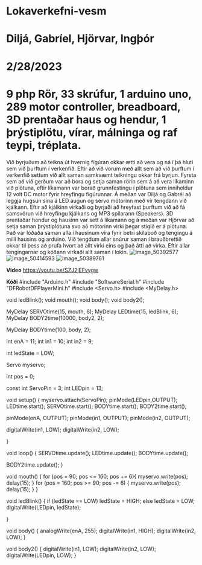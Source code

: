 # **Lokaverkefni-vesm**

# **Diljá, Gabríel, Hjörvar, Ingþór**
# **2/28/2023**

# **9 php Rör, 33 skrúfur, 1 arduino uno, 289 motor controller, breadboard, 3D prentaðar haus og hendur, 1 þrýstiplötu, vírar, málninga og raf teypi, tréplata.**


Við byrjuðum að teikna út hvernig fígúran okkar ætti að vera og ná í þá hluti sem við þurftum í verkenfið. Eftir að við vorum með allt sem að við þurftum í verkenfið settum við allt saman samkvæmt teikningu okkar frá byrjun. Fyrsta sem að við gerðum var að bora og setja saman rörin sem á að vera líkaminn við plötuna, eftir líkamann var borað grunnfestingu í plötuna sem inniheldur 12 volt DC motor fyrir hreyfingu fígúrunnar. Á meðan var Diljá og Gabrél að leggja hugsun sína á LED augun og servo mótorinn með vír tengdann við kjálkann. Eftir að kjálkinn virkaði og byrjaði að hreyfast þurftum við að fá samsvörun við hreyfingu kjálkans og MP3 spilarann (Speakers). 3D prentaðar hendur og hausinn var sett á líkamann og á meðan var Hjörvar að setja saman þrýstiplötuna svo að mótorinn virki þegar stigið er á plötuna. Það var lóðaða saman alla í hausinum víra fyrir betri skilaboð og tengingu á milli hausins og arduino. Við tengdum allar snúrur saman í brauðbrettið okkar til þess að prufa hvort að allt virki eins og það átti að virka. Eftir allar tengingarnar og kóðann virkaði allt saman í lokin.
![image_50392577](https://user-images.githubusercontent.com/123474820/222184169-98a115d0-eedc-4d68-bd62-619794939c9f.JPG)
![image_50414593](https://user-images.githubusercontent.com/123474820/222184179-b9fcc1e0-9368-426e-b40f-410246f52045.JPG)
![image_50389761](https://user-images.githubusercontent.com/123474820/222184189-5327c98f-0c2a-464c-a905-593f7946032e.JPG)


**Video**
https://youtu.be/SZJ2jEFvygw



**Kóði**
#include "Arduino.h"
#include "SoftwareSerial.h"
#include "DFRobotDFPlayerMini.h"
#include <Servo.h>
#include <MyDelay.h>

void ledBlink();
void mouth();
void body();
void body2();

MyDelay SERVOtime(15, mouth, 6);
MyDelay LEDtime(15, ledBlink, 6);
MyDelay BODY2time(10000, body2, 2);

MyDelay BODYtime(100, body, 2);


int enA = 11;
int in1 = 10;
int in2 = 9;

int ledState = LOW;

Servo myservo; 

int pos = 0;

const int ServoPin = 3;
int LEDpin = 13;

void setup()
{
  myservo.attach(ServoPin);
  pinMode(LEDpin,OUTPUT);
  LEDtime.start();
  SERVOtime.start();
  BODYtime.start();
  BODY2time.start();

  pinMode(enA, OUTPUT);
  pinMode(in1, OUTPUT);
  pinMode(in2, OUTPUT);

  digitalWrite(in1, LOW);
    digitalWrite(in2, LOW);

}


void loop() 
{
  SERVOtime.update();
  LEDtime.update();
  BODYtime.update();
 
  BODY2time.update();
}

void mouth() {
  for (pos = 90; pos <= 160; pos += 6){
    myservo.write(pos);
    delay(15);
    }
  for (pos = 160; pos >= 90; pos -= 6) { 
    myservo.write(pos); 
    delay(15);
    }
}

void ledBlink()
{
  if (ledState == LOW) 
    ledState = HIGH;
  else
    ledState = LOW;
  digitalWrite(LEDpin, ledState);

}

void body() {
  analogWrite(enA, 255);
  digitalWrite(in1, HIGH);
  digitalWrite(in2, LOW);
}

void body2() {
  digitalWrite(in1, LOW);
  digitalWrite(in2, LOW);
  digitalWrite(LEDpin, LOW);
}
